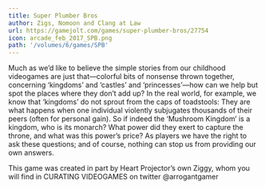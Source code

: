 ```yaml
---
title: Super Plumber Bros
author: Zigs, Nomoon and Clang at Law
url: https://gamejolt.com/games/super-plumber-bros/27754 
icon: arcade_feb_2017_SPB.png 
path: '/volumes/6/games/SPB'
---
```

Much as we’d like to believe the simple stories from our childhood videogames are just
that—colorful bits of nonsense thrown together, concerning ‘kingdoms’ and ‘castles’ and
‘princesses’—how can we help but spot the places where they don’t add up? In the real world,
for example, we know that ‘kingdoms’ do not sprout from the caps of toadstools: They are what
happens when one individual violently subjugates thousands of their peers (often for personal
gain). So if indeed the ‘Mushroom Kingdom’ is a kingdom, who is its monarch? What power did
they exert to capture the throne, and what was this power’s price? As players we have the right
to ask these questions; and of course, nothing can stop us from providing our own answers.

This game was created in part by Heart Projector’s own Ziggy, whom you will find in CURATING
VIDEOGAMES on twitter @arrogantgamer